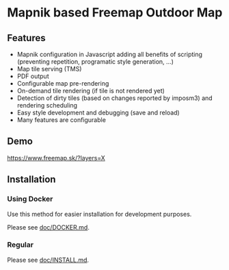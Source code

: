 # Mapnik based Freemap Outdoor Map

## Features

* Mapnik configuration in Javascript adding all benefits of scripting (preventing repetition, programatic style generation, …)
* Map tile serving (TMS)
* PDF output
* Configurable map pre-rendering
* On-demand tile rendering (if tile is not rendered yet)
* Detection of dirty tiles (based on changes reported by imposm3) and rendering scheduling
* Easy style development and debugging (save and reload)
* Many features are configurable

## Demo

https://www.freemap.sk/?layers=X

## Installation

### Using Docker

Use this method for easier installation for development purposes.

Please see [doc/DOCKER.md](./doc/DOCKER.md).

### Regular

Please see [doc/INSTALL.md](./doc/INSTALL.md).
